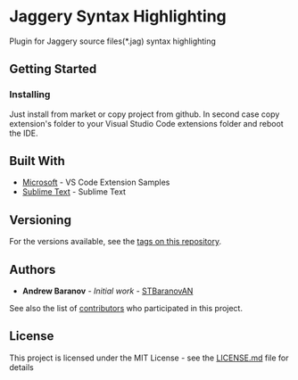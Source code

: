 # Jaggery Syntax Highlighting

Plugin for Jaggery source files(*.jag) syntax highlighting

## Getting Started

### Installing

Just install from market or copy project from github. In second case copy extension's folder to your Visual Studio Code extensions folder and reboot the IDE.

## Built With

* [Microsoft](https://github.com/Microsoft/vscode-extension-samples) - VS Code Extension Samples
* [Sublime Text](http://sublimetext.info/docs/en/index.html) - Sublime Text

## Versioning

For the versions available, see the [tags on this repository](https://github.com/STBaranovAN/jagerry-syntax-highlight/tree/master/jaggery/tags). 

## Authors

* **Andrew Baranov** - *Initial work* - [STBaranovAN](https://github.com/STBaranovAN)

See also the list of [contributors](https://github.com/STBaranovAN/contributors) who participated in this project.

## License

This project is licensed under the MIT License - see the [LICENSE.md](https://github.com/STBaranovAN/jagerry-syntax-highlight/blob/master/jaggery/LICENSE.md) file for details
